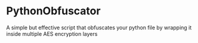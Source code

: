 # PythonObfuscator
A simple but effective script that obfuscates your python file by wrapping it inside multiple AES encryption layers
